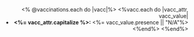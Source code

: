 <div align="right">
  <% @vaccinations.each do |vacc|%>
    <%vacc.each do |vacc_attr, vacc_value|
      <li><strong><%= vacc_attr.capitalize %>:</strong> <%= vacc_value.presence || "N/A"%></li>
    <%end%>
  <%end%>
</div>